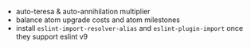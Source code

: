 - auto-teresa & auto-annihilation multiplier
- balance atom upgrade costs and atom milestones
- install `eslint-import-resolver-alias` and `eslint-plugin-import` once they support eslint v9

